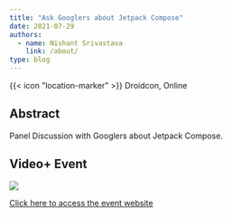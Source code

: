 ```yaml
---
title: "Ask Googlers about Jetpack Compose"
date: 2021-07-29
authors:
  - name: Nishant Srivastava
    link: /about/
type: blog
---
```


{{< icon "location-marker" >}} Droidcon, Online

<!--more-->

## Abstract

Panel Discussion with Googlers about Jetpack Compose.

## Video+ Event

<a href="https://www.droidcon.com/2021/07/29/panel-discussion-ask-googlers-about-jetpack-compose/" target="_blank">
    <img src="../img/panel_discussion_droidcon_online_july_2021/image.jpeg" />
    <p>Click here to access the event website</p>
</a>
